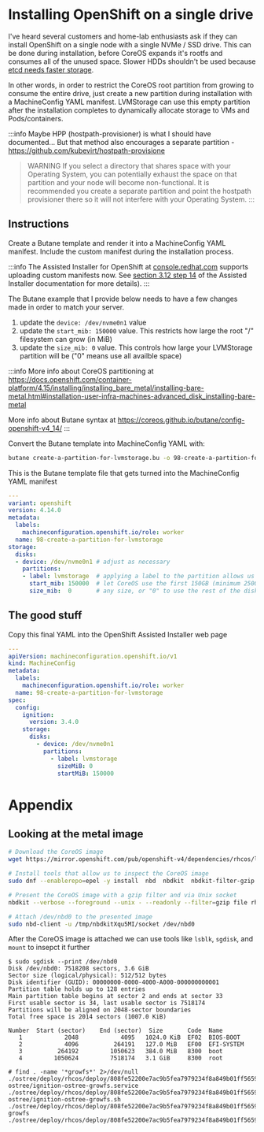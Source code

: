 # Installing OpenShift on a single drive

I've heard several customers and home-lab enthusiasts ask if they can install OpenShift on a single node with a single NVMe / SSD drive. This can be done during installation, before CoreOS expands it's rootfs and consumes all of the unused space. Slower HDDs shouldn't be used because [etcd needs faster storage](https://etcd.io/docs/v3.5/op-guide/performance/).

In other words, in order to restrict the CoreOS root partition from growing to consume the entire drive, just create a new partition during installation with a MachineConfig YAML manifest. LVMStorage can use this empty partition after the installation completes to dynamically allocate storage to VMs and Pods/containers.

:::info
Maybe HPP (hostpath-provisioner) is what I should have documented... But that method also encourages a separate partition - https://github.com/kubevirt/hostpath-provisione

>  WARNING If you select a directory that shares space with your Operating System, you can potentially exhaust the space on that partition and your node will become non-functional. It is recommended you create a separate partition and point the hostpath provisioner there so it will not interfere with your Operating System.
:::


## Instructions

Create a Butane template and render it into a MachineConfig YAML manifest. Include the custom manifest during the installation process.

:::info
The Assisted Installer for OpenShift at [console.redhat.com](https://console.redhat.com/openshift/assisted-installer/clusters/~new) supports uploading custom manifests now. See [section 3.12 step 14](https://access.redhat.com/documentation/en-us/assisted_installer_for_openshift_container_platform/2024/html-single/installing_openshift_container_platform_with_the_assisted_installer/index#setting-the-cluster-details_installing-with-ui) of the Assisted Installer documentation for more details).
:::

The Butane example that I provide below needs to have a few changes made in order to match your server.

1. update the `device: /dev/nvme0n1` value
2. update the `start_mib: 150000` value. This restricts how large the root "/" filesystem can grow (in MiB)
3. update the `size_mib: 0` value. This controls how large your LVMStorage partition will be ("0" means use all availble space)

:::info
More info about CoreOS partitioning at https://docs.openshift.com/container-platform/4.15/installing/installing_bare_metal/installing-bare-metal.html#installation-user-infra-machines-advanced_disk_installing-bare-metal 

More info about Butane syntax at https://coreos.github.io/butane/config-openshift-v4_14/ 
:::

Convert the Butane template into MachineConfig YAML with:

```bash
butane create-a-partition-for-lvmstorage.bu -o 98-create-a-partition-for-lvmstorage.yaml 
```

This is the Butane template file that gets turned into the MachineConfig YAML manifest
```yaml
---
variant: openshift
version: 4.14.0
metadata:
  labels:
    machineconfiguration.openshift.io/role: worker
  name: 98-create-a-partition-for-lvmstorage
storage:
  disks:
  - device: /dev/nvme0n1 # adjust as necessary
    partitions:
    - label: lvmstorage  # applying a label to the partition allows us to use nice names like /dev/disk/by-partlabel/lvmstorage instead of /dev/nvme0n1p3 
      start_mib: 150000  # let CoreOS use the first 150GB (minimum 25000 MiB, recommend 120000 MiB or more)
      size_mib:  0       # any size, or "0" to use the rest of the disk
```


## The good stuff
Copy this final YAML into the OpenShift Assisted Installer web page

```yaml
---
apiVersion: machineconfiguration.openshift.io/v1
kind: MachineConfig
metadata:
  labels:
    machineconfiguration.openshift.io/role: worker
  name: 98-create-a-partition-for-lvmstorage
spec:
  config:
    ignition:
      version: 3.4.0
    storage:
      disks:
        - device: /dev/nvme0n1
          partitions:
            - label: lvmstorage
              sizeMiB: 0
              startMiB: 150000
```

# Appendix

## Looking at the metal image

```bash
# Download the CoreOS image
wget https://mirror.openshift.com/pub/openshift-v4/dependencies/rhcos/latest/rhcos-4.15.0-x86_64-metal.x86_64.raw.gz

# Install tools that allow us to inspect the CoreOS image
sudo dnf --enablerepo=epel -y install  nbd  nbdkit  nbdkit-filter-gzip

# Present the CoreOS image with a gzip filter and via Unix socket
nbdkit --verbose --foreground --unix - --readonly --filter=gzip file rhcos-4.15.0-x86_64-metal.x86_64.raw.gz &

# Attach /dev/nbd0 to the presented image
sudo nbd-client -u /tmp/nbdkitXqu5MI/socket /dev/nbd0
```

After the CoreOS image is attached we can use tools like `lsblk`, `sgdisk`, and `mount` to insepct it further

```
$ sudo sgdisk --print /dev/nbd0
Disk /dev/nbd0: 7518208 sectors, 3.6 GiB
Sector size (logical/physical): 512/512 bytes
Disk identifier (GUID): 00000000-0000-4000-A000-000000000001
Partition table holds up to 128 entries
Main partition table begins at sector 2 and ends at sector 33
First usable sector is 34, last usable sector is 7518174
Partitions will be aligned on 2048-sector boundaries
Total free space is 2014 sectors (1007.0 KiB)

Number  Start (sector)    End (sector)  Size       Code  Name
   1            2048            4095   1024.0 KiB  EF02  BIOS-BOOT
   2            4096          264191   127.0 MiB   EF00  EFI-SYSTEM
   3          264192         1050623   384.0 MiB   8300  boot
   4         1050624         7518174   3.1 GiB     8300  root

```

```
# find . -name '*growfs*' 2>/dev/null 
./ostree/deploy/rhcos/deploy/808fe52200e7ac9b5fea7979234f8a849b01ff56596e0dba6e5c9ac5d10ca75d.0/usr/lib/dracut/modules.d/40ignition-ostree/ignition-ostree-growfs.service
./ostree/deploy/rhcos/deploy/808fe52200e7ac9b5fea7979234f8a849b01ff56596e0dba6e5c9ac5d10ca75d.0/usr/lib/dracut/modules.d/40ignition-ostree/ignition-ostree-growfs.sh
./ostree/deploy/rhcos/deploy/808fe52200e7ac9b5fea7979234f8a849b01ff56596e0dba6e5c9ac5d10ca75d.0/usr/lib/systemd/systemd-growfs
./ostree/deploy/rhcos/deploy/808fe52200e7ac9b5fea7979234f8a849b01ff56596e0dba6e5c9ac5d10ca75d.0/usr/sbin/xfs_growfs

```